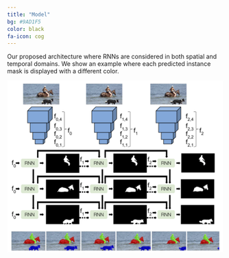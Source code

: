 ```yaml
---
title: "Model"
bg: #9AD1F5
color: black
fa-icon: cog
---
```


Our proposed architecture where RNNs are considered in both spatial and temporal domains. We show an example where each predicted instance mask is displayed with a different color.

<img src="./assets/model.png" alt="model"/>

